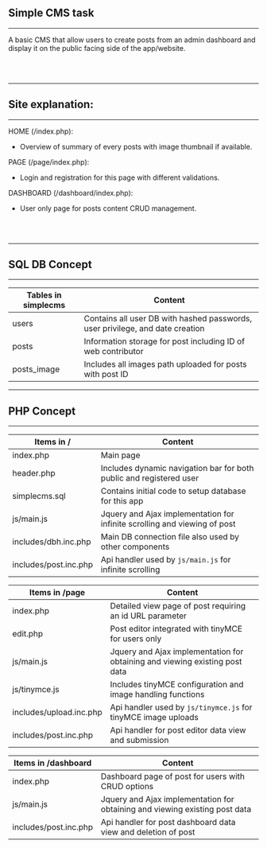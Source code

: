 ## Simple CMS task
***

A basic CMS that allow users to create posts from an admin dashboard and display it on the public facing side of the app/website.

<br />
<br />

***
## Site explanation:
***

HOME (/index.php):

* Overview of summary of every posts with image thumbnail if available.

PAGE (/page/index.php):

* Login and registration for this page with different validations. 

DASHBOARD (/dashboard/index.php):

* User only page for posts content CRUD management.

<br />
<br />

***
## SQL DB Concept
***


| Tables in simplecms      | Content                                                                                           |
| ------------------------ | --------------------------------------------------------------------------------------------------|
| users                    | Contains all user DB with hashed passwords, user privilege, and date creation                     |
| posts                    | Information storage for post including ID of web contributor                                      |
| posts_image              | Includes all images path uploaded for posts with post ID                                          |

***
## PHP Concept
***


| Items in /               | Content                                                                                           |
| ------------------------ | --------------------------------------------------------------------------------------------------|
| index.php                | Main page                                                                                         |
| header.php               | Includes dynamic navigation bar for both public and registered user                               |
| simplecms.sql            | Contains initial code to setup database for this app                                              |
| js/main.js               | Jquery and Ajax implementation for infinite scrolling and viewing of post                         |
| includes/dbh.inc.php     | Main DB connection file also used by other components                                             |
| includes/post.inc.php    | Api handler used by `js/main.js` for infinite scrolling                                           |

| Items in /page           | Content                                                                                           |
| ------------------------ | --------------------------------------------------------------------------------------------------|
| index.php                | Detailed view page of post requiring an id URL parameter                                          |
| edit.php                 | Post editor integrated with tinyMCE for users only                                                |
| js/main.js               | Jquery and Ajax implementation for obtaining and viewing existing post data                       |
| js/tinymce.js            | Includes tinyMCE configuration and image handling functions                                       |
| includes/upload.inc.php  | Api handler used by `js/tinymce.js` for tinyMCE image uploads                                     | 
| includes/post.inc.php    | Api handler for post editor data view and submission                                              |

| Items in /dashboard      | Content                                                                                           |
| ------------------------ | --------------------------------------------------------------------------------------------------|
| index.php                | Dashboard page of post for users with CRUD options                                                |
| js/main.js               | Jquery and Ajax implementation for obtaining and viewing existing post data                       |
| includes/post.inc.php    | Api handler for post dashboard data view and deletion of post                                     |

